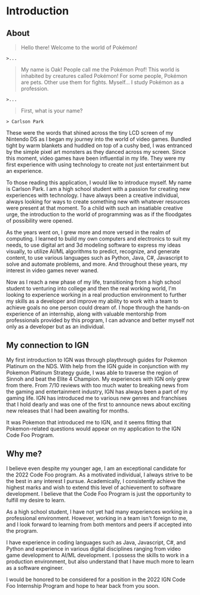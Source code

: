 # Introduction
## About
>Hello there! Welcome to the world of Pokémon! 

    >...

>My name is Oak! People call me the Pokémon Prof! This world is inhabited by creatures called Pokémon! For some people, Pokémon are pets. Other use them for fights. Myself… I study Pokémon as a profession. 

    >...

>First, what is your name?

    > Carlson Park

These were the words that shined across the tiny LCD screen of my Nintendo DS as I began my journey into the world of video games. Bundled tight by warm blankets and huddled on top of a cushy bed, I was entranced by the simple pixel art monsters as they danced across my screen. Since this moment, video games have been influential in my life. They were my first experience with using technology to create not just entertainment but an experience.

To those reading this application, I would like to introduce myself. My name is Carlson Park. I am a high school student with a passion for creating new experiences with technology. I have always been a creative individual, always looking for ways to create something new with whatever resources were present at that moment. To a child with such an insatiable creative urge, the introduction to the world of programming was as if the floodgates of possibility were opened.

As the years went on, I grew more and more versed in the realm of computing. I learned to build my own computers and electronics to suit my needs, to use digital art and 3d modeling software to express my ideas visually, to utilize AI/ML algorithms to predict, recognize, and generate content, to use various languages such as Python, Java, C#, Javascript to solve and automate problems, and more. And throughout these years, my interest in video games never waned.

Now as I reach a new phase of my life, transitioning from a high school student to venturing into college and then the real working world, I'm looking to experience working in a real production environment to further my skills as a developer and improve my ability to work with a team to achieve goals no one person could dream of. I hope through the hands-on experience of an internship, along with valuable mentorship from professionals provided by this program, I can advance and better myself not only as a developer but as an individual.

## My connection to IGN
My first introduction to IGN was through playthrough guides for Pokemon Platinum on the NDS. With help from the IGN guide in conjunction with my Pokemon Platinum Strategy guide, I was able to traverse the region of Sinnoh and beat the Elite 4 Champion. My experiences with IGN only grew from there. From 7/10 reviews with too much water to breaking news from the gaming and entertainment industry, IGN has always been a part of my gaming life. IGN has introduced me to various new genres and franchises that I hold dearly and was one of the first to announce news about exciting new releases that I had been awaiting for months.

It was Pokemon that introduced me to IGN, and it seems fitting that Pokemon-related questions would appear on my application to the IGN Code Foo Program. 
## Why me?
I believe even despite my younger age, I am an exceptional candidate for the 2022 Code Foo program. As a motivated individual, I always strive to be the best in any interest I pursue. Academically, I consistently achieve the highest marks and wish to extend this level of achievement to software development. I believe that the Code Foo Program is just the opportunity to fulfill my desire to learn. 

As a high school student, I have not yet had many experiences working in a professional environment. However, working in a team isn't foreign to me, and I look forward to learning from both mentors and peers if accepted into the program. 

I have experience in coding languages such as Java, Javascript, C#, and Python and experience in various digital disciplines ranging from video game development to AI/ML development. I possess the skills to work in a production environment, but also understand that I have much more to learn as a software engineer. 

I would be honored to be considered for a position in the 2022 IGN Code Foo Internship Program and hope to hear back from you soon.